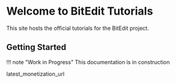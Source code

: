 # Welcome to BitEdit Tutorials

This site hosts the official tutorials for the BitEdit project.

## Getting Started

!!! note "Work in Progress"
    This documentation is in construction

latest_monetization_url
